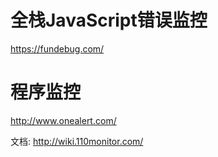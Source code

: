 #  全栈JavaScript错误监控

https://fundebug.com/



# 程序监控

http://www.onealert.com/

文档: http://wiki.110monitor.com/